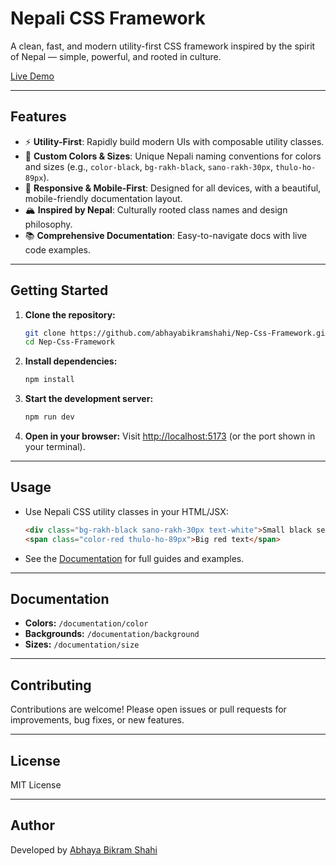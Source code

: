 

# Nepali CSS Framework

A clean, fast, and modern utility-first CSS framework inspired by the spirit of Nepal — simple, powerful, and rooted in culture.

[Live Demo](https://nepcssframework.netliify.app)

---

## Features

- ⚡️ **Utility-First**: Rapidly build modern UIs with composable utility classes.
- 🎨 **Custom Colors & Sizes**: Unique Nepali naming conventions for colors and sizes (e.g., `color-black`, `bg-rakh-black`, `sano-rakh-30px`, `thulo-ho-89px`).
- 🌈 **Responsive & Mobile-First**: Designed for all devices, with a beautiful, mobile-friendly documentation layout.
- 🏔️ **Inspired by Nepal**: Culturally rooted class names and design philosophy.
- 📚 **Comprehensive Documentation**: Easy-to-navigate docs with live code examples.

---

## Getting Started

1. **Clone the repository:**
	```bash
	git clone https://github.com/abhayabikramshahi/Nep-Css-Framework.git
	cd Nep-Css-Framework
	```
2. **Install dependencies:**
	```bash
	npm install
	```
3. **Start the development server:**
	```bash
	npm run dev
	```
4. **Open in your browser:**
	Visit [http://localhost:5173](http://localhost:5173) (or the port shown in your terminal).

---

## Usage

- Use Nepali CSS utility classes in your HTML/JSX:
  ```html
  <div class="bg-rakh-black sano-rakh-30px text-white">Small black section</div>
  <span class="color-red thulo-ho-89px">Big red text</span>
  ```
- See the [Documentation](https://nepcssframework.netliify.app/documentation) for full guides and examples.

---

## Documentation

- **Colors:** `/documentation/color`
- **Backgrounds:** `/documentation/background`
- **Sizes:** `/documentation/size`

---

## Contributing

Contributions are welcome! Please open issues or pull requests for improvements, bug fixes, or new features.

---

## License

MIT License

---

## Author

Developed by [Abhaya Bikram Shahi](https://github.com/abhayabikramshahi)
 
